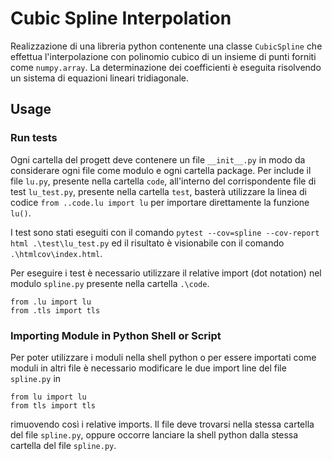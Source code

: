 # Cubic Spline Interpolation

Realizzazione di una libreria python contenente una classe `CubicSpline` che effettua l'interpolazione con polinomio cubico di un insieme di punti forniti come `numpy.array`. La determinazione dei coefficienti è eseguita risolvendo un sistema di equazioni lineari tridiagonale.

## Usage
### Run tests

Ogni cartella del progett deve contenere un file `__init__.py` in modo da considerare ogni file come modulo e ogni cartella package. Per include il file `lu.py`, presente nella cartella `code`, all'interno del corrispondente file di test `lu_test.py`, presente nella cartella `test`, basterà utilizzare la linea di codice `from ..code.lu import lu` per importare direttamente la funzione `lu()`.

I test sono stati eseguiti con il comando `pytest --cov=spline --cov-report html .\test\lu_test.py` ed il risultato è visionabile con il comando `.\htmlcov\index.html`.

Per eseguire i test è necessario utilizzare il relative import (dot notation) nel modulo `spline.py` presente nella cartella `.\code`.

```
from .lu import lu
from .tls import tls
```

### Importing Module in Python Shell or Script 

Per poter utilizzare i moduli nella shell python o per essere importati come moduli in altri file è necessario modificare le due import line del file `spline.py` in

```
from lu import lu
from tls import tls
```

rimuovendo così i relative imports.
Il file deve trovarsi nella stessa cartella del file `spline.py`, oppure occorre lanciare la shell python dalla stessa cartella del file `spline.py`.